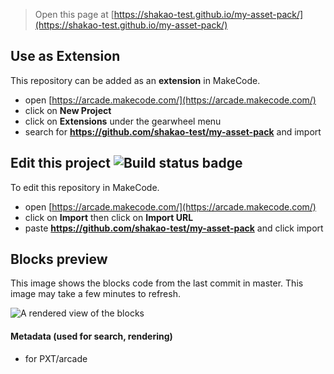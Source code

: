 
> Open this page at [https://shakao-test.github.io/my-asset-pack/](https://shakao-test.github.io/my-asset-pack/)

## Use as Extension

This repository can be added as an **extension** in MakeCode.

* open [https://arcade.makecode.com/](https://arcade.makecode.com/)
* click on **New Project**
* click on **Extensions** under the gearwheel menu
* search for **https://github.com/shakao-test/my-asset-pack** and import

## Edit this project ![Build status badge](https://github.com/shakao-test/my-asset-pack/workflows/MakeCode/badge.svg)

To edit this repository in MakeCode.

* open [https://arcade.makecode.com/](https://arcade.makecode.com/)
* click on **Import** then click on **Import URL**
* paste **https://github.com/shakao-test/my-asset-pack** and click import

## Blocks preview

This image shows the blocks code from the last commit in master.
This image may take a few minutes to refresh.

![A rendered view of the blocks](https://github.com/shakao-test/my-asset-pack/raw/master/.github/makecode/blocks.png)

#### Metadata (used for search, rendering)

* for PXT/arcade
<script src="https://makecode.com/gh-pages-embed.js"></script><script>makeCodeRender("{{ site.makecode.home_url }}", "{{ site.github.owner_name }}/{{ site.github.repository_name }}");</script>
